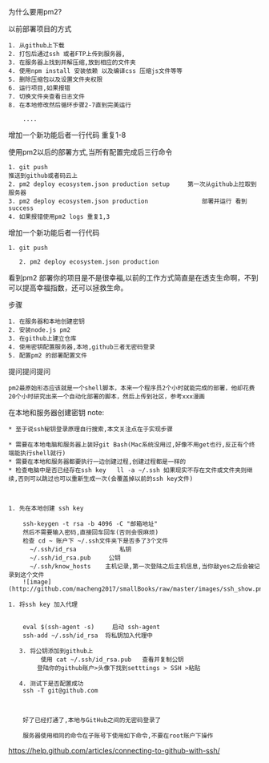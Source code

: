 为什么要用pm2?

以前部署项目的方式 

	1. 从github上下载
	2. 打包后通过ssh 或者FTP上传到服务器,
	3. 在服务器上找到并解压缩,放到相应的文件夹
	4. 使用npm install 安装依赖 以及编译css 压缩js文件等等
	5. 删除压缩包以及设置文件夹权限 
	6. 运行项目,如果报错
	7. 切换文件夹查看日志文件
	8. 在本地修改然后循环步骤2-7直到完美运行

        ....

增加一个新功能后者一行代码
        重复1-8

使用pm2以后的部署方式,当所有配置完成后三行命令

	1. git push                                                                  推送到github或者码云上
	2. pm2 deploy ecosystem.json production setup     第一次从github上拉取到服务器
	3. pm2 deploy ecosystem.json production               部署并运行 看到 success   
	4. 如果报错使用pm2 logs 重复1,3


增加一个新功能后者一行代码

	1. git push 

       2. pm2 deploy ecosystem.json production 


看到pm2 部署你的项目是不是很幸福,以前的工作方式简直是在透支生命啊，不到可以提高幸福指数，还可以拯救生命。

步骤

	1. 在服务器和本地创建密钥
	2. 安装node.js pm2
	3. 在github上建立仓库
	4. 使用密钥配置服务器,本地,github三者无密码登录
	5. 配置pm2 的部署配置文件



提问提问提问



    pm2最原始形态应该就是一个shell脚本，本来一个程序员2个小时就能完成的部署，他却花费20个小时研究出来一个自动化部署的脚本，然后上传到社区，参考xxx漫画



在本地和服务器创建密钥
    note: 

	* 至于说ssh秘钥登录原理自行搜索,本文关注点在于实现步骤

	* 需要在本地电脑和服务器上装好git Bash(Mac系统没用过,好像不用get也行,反正有个终端能执行shell就行)
	* 需要在本地和服务器都要执行一边创建过程,创建过程都是一样的
	* 检查电脑中是否已经存在ssh key   ll -a ~/.ssh 如果现实不存在文件或文件夹则继续,否则可以跳过也可以重新生成一次(会覆盖掉以前的ssh key文件)



	1. 先在本地创建 ssh key

        ssh-keygen -t rsa -b 4096 -C "邮箱地址"
        然后不需要输入密码,直接回车回车(否则会很麻烦)
        检查 cd ~ 账户下 ~/.ssh文件夹下是否多了3个文件
          ~/.ssh/id_rsa            私钥
          ~/.ssh/id_rsa.pub     公钥
          ~/.ssh/know_hosts    主机记录,第一次登陆之后主机信息,当你敲yes之后会被记录到这个文件
        ![image](http://github.com/macheng2017/smallBooks/raw/master/images/ssh_show.png)

	1. 将ssh key 加入代理

           
        eval $(ssh-agent -s)     启动 ssh-agent
        ssh-add ~/.ssh/id_rsa  将私钥加入代理中
        
       3. 将公钥添加到github上
             使用 cat ~/.ssh/id_rsa.pub   查看并复制公钥
            登陆你的github账户>头像下找到setttings > SSH >粘贴
 
       4. 测试下是否配置成功
        ssh -T git@github.com

        
        
        好了已经打通了,本地与GitHub之间的无密码登录了

        服务器使用相同的命令在子账号下使用如下命令,不要在root账户下操作
        




  https://help.github.com/articles/connecting-to-github-with-ssh/






